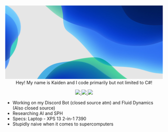 <p align="center">
  <img src="img.jpg" />
  Hey! My name is Kaiden and I code primarily but not limited to C#!
  </br>
  <p align="center">
	<a href="https://www.discord.gg/YEgvUumE8b">
	  <img src="https://img.shields.io/badge/Join%20Our%20Discord-7289DA?logoColor=white&logo=discord&style=for-the-badge&&logoWidth=30" />
	</a>
	<a href="https://www.youtube.com/channel/UC0C7dwEw_VnAApcSq501HWA">
	  <img src="https://img.shields.io/badge/Subscribe%20To%20My%20YouTube-ff0000?logoColor=white&logo=youtube&style=for-the-badge&&logoWidth=30" />
	</a>
	<a href="https://www.twitch.tv/fl2mexd">
	  <img src="https://img.shields.io/badge/Follow%20Me%20On%20Titch-ff0000?logoColor=white&logo=twitch&style=for-the-badge&&logoWidth=30" />
	</a>
  </p>
</p>

- Working on my Discord Bot (closed source atm) and Fluid Dynamics (Also closed source)
- Researching AI and SPH
- Specs: Laptop - XPS 13 2-in-1 7390
- Stupidly naive when it comes to supercomputers
